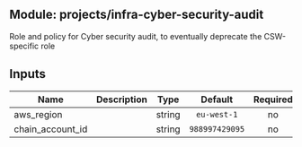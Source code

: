 ## Module: projects/infra-cyber-security-audit

Role and policy for Cyber security audit, to eventually deprecate the CSW-specific role


## Inputs

| Name | Description | Type | Default | Required |
|------|-------------|:----:|:-----:|:-----:|
| aws_region |  | string | `eu-west-1` | no |
| chain_account_id |  | string | `988997429095` | no |

